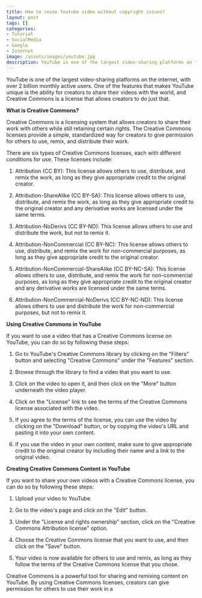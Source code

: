 ```yaml
---
title: How to reuse Youtube video without copyright issues?
layout: post
tags: []
categories:
- Tutorial
- SocialMedia
- Google
- Internet
image: /assets/images/youtube.jpg
description: YouTube is one of the largest video-sharing platforms on the internet, with over 2 billion monthly active users.
---
```


YouTube is one of the largest video-sharing platforms on the internet, with over 2 billion monthly active users. One of the features that makes YouTube unique is the ability for creators to share their videos with the world, and Creative Commons is a license that allows creators to do just that.

**What is Creative Commons?**

Creative Commons is a licensing system that allows creators to share their work with others while still retaining certain rights. The Creative Commons licenses provide a simple, standardized way for creators to give permission for others to use, remix, and distribute their work.

There are six types of Creative Commons licenses, each with different conditions for use. These licenses include:

1. Attribution (CC BY): This license allows others to use, distribute, and remix the work, as long as they give appropriate credit to the original creator.

2. Attribution-ShareAlike (CC BY-SA): This license allows others to use, distribute, and remix the work, as long as they give appropriate credit to the original creator and any derivative works are licensed under the same terms.

3. Attribution-NoDerivs (CC BY-ND): This license allows others to use and distribute the work, but not to remix it.

4. Attribution-NonCommercial (CC BY-NC): This license allows others to use, distribute, and remix the work for non-commercial purposes, as long as they give appropriate credit to the original creator.

5. Attribution-NonCommercial-ShareAlike (CC BY-NC-SA): This license allows others to use, distribute, and remix the work for non-commercial purposes, as long as they give appropriate credit to the original creator and any derivative works are licensed under the same terms.

6. Attribution-NonCommercial-NoDerivs (CC BY-NC-ND): This license allows others to use and distribute the work for non-commercial purposes, but not to remix it.
 
**Using Creative Commons in YouTube**

If you want to use a video that has a Creative Commons license on YouTube, you can do so by following these steps:

1. Go to YouTube's Creative Commons library by clicking on the "Filters" button and selecting "Creative Commons" under the "Features" section.

2. Browse through the library to find a video that you want to use.

3. Click on the video to open it, and then click on the "More" button underneath the video player.

4. Click on the "License" link to see the terms of the Creative Commons license associated with the video.

5. If you agree to the terms of the license, you can use the video by clicking on the "Download" button, or by copying the video's URL and pasting it into your own content.

6. If you use the video in your own content, make sure to give appropriate credit to the original creator by including their name and a link to the original video.

**Creating Creative Commons Content in YouTube**

If you want to share your own videos with a Creative Commons license, you can do so by following these steps:

1. Upload your video to YouTube.

2. Go to the video's page and click on the "Edit" button.

3. Under the "License and rights ownership" section, click on the "Creative Commons Attribution license" option.

4. Choose the Creative Commons license that you want to use, and then click on the "Save" button.

5. Your video is now available for others to use and remix, as long as they follow the terms of the Creative Commons license that you chose.

Creative Commons is a powerful tool for sharing and remixing content on YouTube. By using Creative Commons licenses, creators can give permission for others to use their work in a
